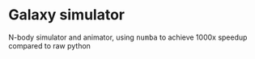 # Galaxy simulator
N-body simulator and animator, using <TT>numba</TT> to achieve 1000x speedup compared to raw python
